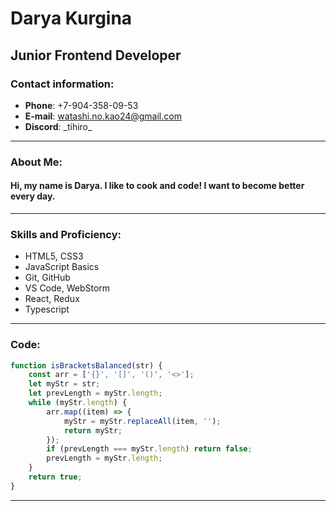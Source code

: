 # Darya Kurgina
## Junior Frontend Developer
### Contact information:
- **Phone**: +7-904-358-09-53
- **E-mail**: watashi.no.kao24@gmail.com
- **Discord**: \_tihiro\_
---
### About Me:
#### Hi, my name is Darya. I like to cook and code! I want to become better every day.
---
### Skills and Proficiency:
- HTML5, CSS3
- JavaScript Basics
- Git, GitHub
- VS Code, WebStorm
- React, Redux
- Typescript
---
### Code:
```javascript
function isBracketsBalanced(str) {
    const arr = ['{}', '[]', '()', '<>'];
    let myStr = str;
    let prevLength = myStr.length;
    while (myStr.length) {
        arr.map((item) => {
            myStr = myStr.replaceAll(item, '');
            return myStr;
        });
        if (prevLength === myStr.length) return false;
        prevLength = myStr.length;
    }
    return true;
}
```
---
